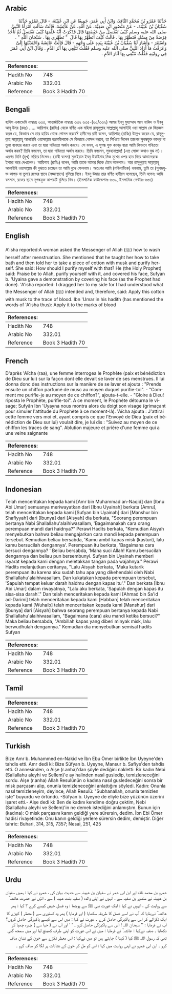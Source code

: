 ## Arabic


<div dir="rtl" lang="ar" style={{fontSize:'larger',backgroundColor:'#f8f9fa',padding:20}}>
حَدَّثَنَا عَمْرُو بْنُ مُحَمَّدٍ النَّاقِدُ، وَابْنُ أَبِي عُمَرَ، جَمِيعًا عَنِ ابْنِ عُيَيْنَةَ، - قَالَ عَمْرٌو حَدَّثَنَا سُفْيَانُ بْنُ عُيَيْنَةَ، - عَنْ مَنْصُورٍ ابْنِ صَفِيَّةَ، عَنْ أُمِّهِ، عَنْ عَائِشَةَ، قَالَتْ سَأَلَتِ امْرَأَةٌ النَّبِيَّ صلى الله عليه وسلم كَيْفَ تَغْتَسِلُ مِنْ حَيْضَتِهَا قَالَ فَذَكَرَتْ أَنَّهُ عَلَّمَهَا كَيْفَ تَغْتَسِلُ ثُمَّ تَأْخُذُ فِرْصَةً مِنْ مِسْكٍ فَتَطَهَّرُ بِهَا ‏.‏ قَالَتْ كَيْفَ أَتَطَهَّرُ بِهَا قَالَ ‏ "‏ تَطَهَّرِي بِهَا ‏.‏ سُبْحَانَ اللَّهِ ‏"‏ ‏.‏ وَاسْتَتَرَ - وَأَشَارَ لَنَا سُفْيَانُ بْنُ عُيَيْنَةَ بِيَدِهِ عَلَى وَجْهِهِ - قَالَ قَالَتْ عَائِشَةُ وَاجْتَذَبْتُهَا إِلَىَّ وَعَرَفْتُ مَا أَرَادَ النَّبِيُّ صلى الله عليه وسلم فَقُلْتُ تَتَبَّعِي بِهَا أَثَرَ الدَّمِ ‏.‏ وَقَالَ ابْنُ أَبِي عُمَرَ فِي رِوَايَتِهِ فَقُلْتُ تَتَبَّعِي بِهَا آثَارَ الدَّمِ ‏.‏
</div>
<div style={{backgroundColor:'#f8f9fa',padding:20, marginBottom: 10}}><table> <thead> <tr> <th>References:</th> <th></th> </tr> </thead> <tbody><tr><td>Hadith No</td><td>748</td></tr><tr><td>Arabic No</td><td>332.01</td></tr><tr><td>Reference</td><td>Book 3 Hadith 70</td></tr></tbody></table></div>

## Bengali


<div dir="ltr" lang="bn" style={{fontSize:'larger',backgroundColor:'#f8f9fa',padding:20}}>
হাদিস একাডেমি নাম্বারঃ ৬৩৫, আন্তর্জাতিক নাম্বারঃ ৩৩২ ৬৩৫-(৬০/৩৩২) আমর ইবনু মুহাম্মাদ আন নাকিদ ও ইবনু আবূ উমর (রহঃ) ..... আয়িশাহ (রাযিঃ) থেকে বর্ণিত এক মহিলা রাসূলুল্লাহ সাল্লাল্লাহু আলাইহি ওয়া সাল্লাম কে জিজ্ঞেস করল যে, কিভাবে সে তার হায়িয থেকে গোসল করবে? হাদীসের রাবী বলেন, আয়িশাহ্ (রাযিঃ) উল্লেখ করেন যে, রাসূলুল্লাহ সাল্লাল্লাহু আলাইহি ওয়াসাল্লাম ভদ্রমহিলাকে সে কিভাবে গোসল করবে, তা শিখিয়ে দিলেন তারপর সুগন্ধযুক্ত কাপড় বা তুলা ব্যবহার করবে এবং তা দ্বারা পবিত্রতা অর্জন করবে। সে বলল, এ সুগন্ধ যুক্ত কাপড় দ্বারা আমি কিভাবে পবিত্রতা অর্জন করব? তিনি বললেন, তা দ্বারা পবিত্রতা অর্জন করবে। তিনি বললেন, সুবহানাল্লাহ! (এত সোজা কথাও বুঝ না)। এরপর তিনি (মুখ) সরিয়ে নিলেন। (রাবী বলেন) সুফইয়ান ইবনু উয়াইনাহ নিজ মুখের ওপর হাত দিয়ে আমাদেরকে ইশারা করে দেখালেন। আয়িশাহ (রাযিঃ) বলেন, আমি তাকে আমার দিকে টেনে আনলাম। আর রাসূলুল্লাহ সাল্লাল্লাহু আলাইহি ওয়াসাল্লাম কী বুঝাতে চাচ্ছেন তা আমি বুঝে ফেললাম। অতঃপর আমি (মহিলাটিকে) বললাম, তুমি তা (সুগন্ধযুক্ত কাপড় বা তুলা) রক্তের স্থানে (লজ্জাস্থানে) বুলিয়ে নিবে। ইবনু উমার তার বর্ণিত হাদীসে বলেছেন, তিনি বলেনঃ আমি বললাম, রক্তের স্থানে সুগন্ধযুক্ত কাপড়টি বুলিয়ে দিন। (ইসলামিক ফাউন্ডেশনঃ ৬৩৯, ইসলামিক সেন্টারঃ ৬৫৪)
</div>
<div style={{backgroundColor:'#f8f9fa',padding:20, marginBottom: 10}}><table> <thead> <tr> <th>References:</th> <th></th> </tr> </thead> <tbody><tr><td>Hadith No</td><td>748</td></tr><tr><td>Arabic No</td><td>332.01</td></tr><tr><td>Reference</td><td>Book 3 Hadith 70</td></tr></tbody></table></div>

## English


<div dir="ltr" lang="en" style={{fontSize:'larger',backgroundColor:'#f8f9fa',padding:20}}>
A'isha reported:A woman asked the Messenger of Allah (ﷺ) how to wash herself after menstruation. She mentioned that he taught her how to take bath and then told her to take a piece of cotton with musk and purify herself. She said: How should I purify myself with that? He (the Holy Prophet) said: Praise be to Allah, purify yourself with it, and covered his face, Sufyan b. 'Uyaina gave a demonstration by covering his face (as the Prophet had done). 'A'isha reported: I dragged her to my side for I had understood what the Messenger of Allah (ﷺ) intended and, therefore, said: Apply this cotton with musk to the trace of blood. Ibn 'Umar in his hadith (has mentioned the words of 'A'isha thus): Apply it to the marks of blood
</div>
<div style={{backgroundColor:'#f8f9fa',padding:20, marginBottom: 10}}><table> <thead> <tr> <th>References:</th> <th></th> </tr> </thead> <tbody><tr><td>Hadith No</td><td>748</td></tr><tr><td>Arabic No</td><td>332.01</td></tr><tr><td>Reference</td><td>Book 3 Hadith 70</td></tr></tbody></table></div>

## French


<div dir="ltr" lang="fr" style={{fontSize:'larger',backgroundColor:'#f8f9fa',padding:20}}>
D'après 'Aïcha (raa), une femme interrogea le Prophète (paix et bénédiction de Dieu sur lui) sur la façon dont elle devait se laver de ses menstrues. Il lui donna donc des instructions sur la manière de se laver et ajouta : "Prends ensuite un chiffon parfumé de musc au moyen duquel purifie-toi". - "Comment me purifie-je au moyen de ce chiffon?", ajouta-t-elle. - "Gloire à Dieu! riposta le Prophète, purifie-toi". A ce moment, le Prophète détourna le visage; Sufyân Ibn 'Uyayna nous montra alors du doigt son visage (grimaçant pour simuler l'attitude du Prophète à ce moment-là). 'Aïcha ajouta : J'attirai cette femme vers moi et, ayant compris ce que l'Envoyé de Dieu (paix et bénédiction de Dieu sur lui) voulait dire, je lui dis : "Suivez au moyen de ce chiffon les traces de sang". Ablution majeure et prière d'une femme qui a une veine saignante
</div>
<div style={{backgroundColor:'#f8f9fa',padding:20, marginBottom: 10}}><table> <thead> <tr> <th>References:</th> <th></th> </tr> </thead> <tbody><tr><td>Hadith No</td><td>748</td></tr><tr><td>Arabic No</td><td>332.01</td></tr><tr><td>Reference</td><td>Book 3 Hadith 70</td></tr></tbody></table></div>

## Indonesian


<div dir="ltr" lang="id" style={{fontSize:'larger',backgroundColor:'#f8f9fa',padding:20}}>
Telah menceritakan kepada kami [Amr bin Muhammad an-Naqid] dan [Ibnu Abi Umar] semuanya meriwayatkan dari [Ibnu Uyainah] berkata [Amru], telah menceritakan kepada kami [Sufyan bin Uyainah] dari [Manshur bin Shafiyyah] dari [Ibunya] dari [Aisyah] dia berkata, "Seorang perempuan bertanya Nabi Shallallahu'alaihiwasallam, 'Bagaimanakah cara orang perempuan mandi dari haidnya?" Perawi Hadits berkata, "Kemudian Aisyah menyebutkan bahwa beliau mengajarkan cara mandi kepada perempuan tersebut. Kemudian beliau bersabda, 'Kamu ambil kapas misk (kasturi), lalu kamu bersucilah dengannya'. Perempuan itu berkata, 'Bagaimana cara bersuci dengannya? ' Beliau bersabda, 'Maha suci Allah! Kamu bersucilah dengannya dan beliau pun bersembunyi. Sufyan bin Uyainah memberi isyarat kepada kami dengan meletakkan tangan pada wajahnya." Perawi Hadits melanjutkan ceritanya, "Lalu Aisyah berkata, 'Maka kutarik perempuan itu karena aku sudah tahu apa yang dikehendaki oleh Nabi Shallallahu'alaihiwasallam. Dan kukatakan kepada perempuan tersebut, 'Sapulah tempat keluar darah haidmu dengan kapas itu'." Dan berkata [Ibnu Abi Umar] dalam riwayatnya, "Lalu aku berkata, 'Sapulah dengan kapas itu sisa-sisa darah'." Dan telah menceritakan kepada kami [Ahmad bin Sa'id ad-Darimi] telah menceritakan kepada kami [Habban] telah menceritakan kepada kami [Wuhaib] telah menceritakan kepada kami [Manshur] dari [ibunya] dari [Aisyah] bahwa seorang perempuan bertanya kepada Nabi Shallallahu'alaihiwasallam, "Bagaimana (cara) aku mandi ketika bersuci?" Maka beliau bersabda, "Ambillah kapas yang diberi minyak misk, lalu berwudhulah dengannya." Kemudian dia menyebutkan semisal hadits Sufyan
</div>
<div style={{backgroundColor:'#f8f9fa',padding:20, marginBottom: 10}}><table> <thead> <tr> <th>References:</th> <th></th> </tr> </thead> <tbody><tr><td>Hadith No</td><td>748</td></tr><tr><td>Arabic No</td><td>332.01</td></tr><tr><td>Reference</td><td>Book 3 Hadith 70</td></tr></tbody></table></div>

## Tamil


<div dir="ltr" lang="ta" style={{fontSize:'larger',backgroundColor:'#f8f9fa',padding:20}}>

</div>
<div style={{backgroundColor:'#f8f9fa',padding:20, marginBottom: 10}}><table> <thead> <tr> <th>References:</th> <th></th> </tr> </thead> <tbody><tr><td>Hadith No</td><td>748</td></tr><tr><td>Arabic No</td><td>332.01</td></tr><tr><td>Reference</td><td>Book 3 Hadith 70</td></tr></tbody></table></div>

## Turkish


<div dir="ltr" lang="tr" style={{fontSize:'larger',backgroundColor:'#f8f9fa',padding:20}}>
Bize Amr b. Muhammed en-Nakid ve İbn Ebu Ömer birlikte İbn Uyeyne'den tahdis etti. Amr dedi ki: Bize Süfyan b. Uyeyne, Mansur b. Safiye'den tahdis etti. O annesinden, o Aişe (r.anha)'dan şöyle dediğini nakletti: Bir kadın Nebi (Sallallahu aleyhi ve Sellem)'e ay halinden nasıl gusledip, temizleneceğini sordu. Aişe (r.anha) Allah Resulünün o kadına nasıl gusledeceğini sonra bir misk parçasını alıp, onunla temizleneceğini anlattığını söyledi. Kadın: Onunla nasıl temizleneyim, deyince, Allah Resulü: "Subhanallah, onunla temizlen işte" buyurdu ve örtündü. -Süfyan b. Uyeyne de eliyle bize yüzünün üzerini işaret etti.- Aişe dedi ki: Ben de kadını kendime doğru çektim, Nebi (Sallallahu aleyhi ve Sellem)'in ne demek istediğini anlamıştım. Bunun için (kadına): O misk parçasını kanın geldiği yere sürersin, dedim. İbn Ebi Ömer hadisi rivayetinde: Onu kanın geldiği yerlere sürersin dedim, demiştir. Diğer tahric: Buhari, 314, 315, 7357; Nesai, 251, 425
</div>
<div style={{backgroundColor:'#f8f9fa',padding:20, marginBottom: 10}}><table> <thead> <tr> <th>References:</th> <th></th> </tr> </thead> <tbody><tr><td>Hadith No</td><td>748</td></tr><tr><td>Arabic No</td><td>332.01</td></tr><tr><td>Reference</td><td>Book 3 Hadith 70</td></tr></tbody></table></div>

## Urdu


<div dir="rtl" lang="ur" style={{fontSize:'larger',backgroundColor:'#f8f9fa',padding:20}}>
عمرو بن محمد ناقد اور ابن ابی عمر نے سفیان بن عیینہ سے حدیث بیان کی ، عمرو نے کہا : ہمیں سفیان بن عیینہ نے منصور بن صفیہ سے ، انہوں نے اپنی والدہ ( صفیہ بنت شیبہ ) سے ، انۂں نے حضرت عائشہ ؓ سے روایت کی ، انہوں نے کہا : ایک عورت نبی ﷺ سے پوچھا : وہ غسل حیض کیسے کرے ؟ کہا : پھر عائشہ ؓ نےبتایا کہ آپ نے اسے غسل کا طریقہ سکھایا ( اور فرمایا ) پھر وہ کستوری سے ( معطر ) کپڑے کا ایک ٹکڑالے کر اس سے پاکیزگی حاصل کرے ۔ عورت نے کہا : میں اس سے کیسے پاکیزگی حاصل کروں؟ آپ نے فرمایا : ’’ سبحان اللہ ! اس سے پاکیزگی حاصل کرو ۔ ‘ ‘ اور آپ نے ( حیا سے ) چہرہ چھپا کر دکھایا ۔ صفیہ نےکہا : عائشہ ؓ نے فرمایا : میں نے اس عورت کو اپنی طرف کھینچ لیا اور میں سمجھ گئی تھی کہ رسول اللہ ﷺ کیا ( کہنا ) چاہتے ہیں تو میں نےکہا : اس معطر ٹکڑے سے خون کے نشان صاف کرو ۔ ابن ابی عمرو نے اپنی روایت میں کہا : اس کو مل کر خون کے نشانات پر لگا کر صاف کرو ۔
</div>
<div style={{backgroundColor:'#f8f9fa',padding:20, marginBottom: 10}}><table> <thead> <tr> <th>References:</th> <th></th> </tr> </thead> <tbody><tr><td>Hadith No</td><td>748</td></tr><tr><td>Arabic No</td><td>332.01</td></tr><tr><td>Reference</td><td>Book 3 Hadith 70</td></tr></tbody></table></div>